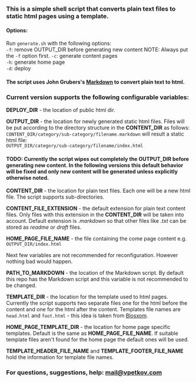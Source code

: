 ### This is a simple shell script that converts plain text files to static html pages using a template.

#### Options:

Run `generate.sh` with the following options:  
`-f`: remove OUTPUT_DIR before generating new content
NOTE: Always put the `-f` option first.
`-c`: generate content pages  
`-h`: generate home page  
`-d`: deploy  

#### The script uses John Grubers's [Markdown](http://daringfireball.net/projects/markdown/) to convert plain text to html.

### Current version supports the following configurable variables:
__DEPLOY_DIR__ - the location of public html dir.

__OUTPUT_DIR__ - the location for newly generated static html files. Files will be put according to the directory structure in the __CONTENT_DIR__ as follows:  
`CONTENT_DIR/category/sub-category/filename.markdown` will result a static html file:  
`OUTPUT_DIR/category/sub-category/filename/index.html`
#### __TODO__: Currently the script wipes out completely the __OUTPUT_DIR__ before generating new content. In the following versions this default behavior will be fixed and only new content will be generated unless explicitly otherwise noted.

__CONTENT_DIR__ - the location for plain text files. Each one will be a new html file. The script supports sub-directories.

__CONTENT_FILE_EXTENSION__ - the default extension for plain text content files. Only files with this extension in the __CONTENT_DIR__ will be taken into account. Default extension is _.markdown_ so that other files like _.txt_ can be stored as _readme_ or _draft_ files.

__HOME_PAGE_FILE_NAME__ - the file containing the come page content e.g. `OUTPUT_DIR/index.html`

Next few variables are not recommended for reconfiguration. However nothing bad would happen.

__PATH_TO_MARKDOWN__ - the location of the Markdown script. By default this repo has the Markdown script and this variable is not recommended to be changed.

__TEMPLATE_DIR__ - the location for the template used to html pages. Currently the script supports two separate files one for the html before the content and one for the html after the content. Templates file names are `head.html` and `foot.html` - this idea is taken from [Blosxom](http://www.blosxom.com/).

__HOME_PAGE_TEMPLATE_DIR__ - the location for home page specific templates. Default is the same as __HOME_PAGE_FILE_NAME__. If suitable template files aren't found for the home page the default ones will be used.

__TEMPLATE_HEADER_FILE_NAME__ and __TEMPLATE_FOOTER_FILE_NAME__ hold the information for template file names.

### For questions, suggestions, help: [mail@vpetkov.com](mailto:mail@vpetkov.com)

